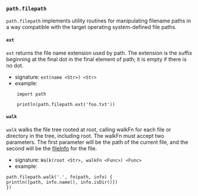 
### `path.filepath`

`path.filepath` implements utility routines for manipulating filename paths in a
way compatible with the target operating system-defined file paths.

#### `ext`

`ext` returns the file name extension used by path. The extension is the suffix
beginning at the final dot in the final element of path; it is empty if there is no dot.

* signature: `ext(name <Str>) <Str>`
* example:

```
    import path

    println(path.filepath.ext('foo.txt'))
```
#### `walk`

`walk` walks the file tree rooted at root, calling walkFn for each file or directory
in the tree, including root.  The walkFn must accept two parameters.  The first
parameter will be the path of the current file, and the second will be the
[fileInfo](TODO) for the file.

* signature: `Walk(root <Str>, walkFn <Func>) <Func>`
* example:

```
path.filepath.walk('.', fn(path, info) {
println([path, info.name(), info.isDir()])
})
```
